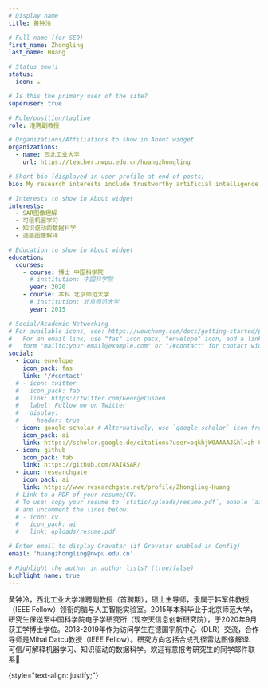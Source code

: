 ```yaml
---
# Display name
title: 黄钟泠

# Full name (for SEO)
first_name: Zhongling
last_name: Huang

# Status emoji
status:
  icon: ☕️

# Is this the primary user of the site?
superuser: true

# Role/position/tagline
role: 准聘副教授

# Organizations/Affiliations to show in About widget
organizations:
  - name: 西北工业大学
    url: https://teacher.nwpu.edu.cn/huangzhongling

# Short bio (displayed in user profile at end of posts)
bio: My research interests include trustworthy artificial intelligence for Synthetic Aperture Radar applications.

# Interests to show in About widget
interests:
  - SAR图像理解
  - 可信机器学习
  - 知识驱动的数据科学
  - 遥感图像解译

# Education to show in About widget
education:
  courses:
    - course: 博士 中国科学院
      # institution: 中国科学院
      year: 2020
    - course: 本科 北京师范大学
      # institution: 北京师范大学
      year: 2015

# Social/Academic Networking
# For available icons, see: https://wowchemy.com/docs/getting-started/page-builder/#icons
#   For an email link, use "fas" icon pack, "envelope" icon, and a link in the
#   form "mailto:your-email@example.com" or "/#contact" for contact widget.
social:
  - icon: envelope
    icon_pack: fas
    link: '/#contact'
  # - icon: twitter
  #   icon_pack: fab
  #   link: https://twitter.com/GeorgeCushen
  #   label: Follow me on Twitter
  #   display:
  #     header: true
  - icon: google-scholar # Alternatively, use `google-scholar` icon from `ai` icon pack
    icon_pack: ai
    link: https://scholar.google.de/citations?user=oqkhjW0AAAAJ&hl=zh-CN
  - icon: github
    icon_pack: fab
    link: https://github.com/XAI4SAR/
  - icon: researchgate
    icon_pack: ai
    link: https://www.researchgate.net/profile/Zhongling-Huang
  # Link to a PDF of your resume/CV.
  # To use: copy your resume to `static/uploads/resume.pdf`, enable `ai` icons in `params.yaml`,
  # and uncomment the lines below.
  # - icon: cv
  #   icon_pack: ai
  #   link: uploads/resume.pdf

# Enter email to display Gravatar (if Gravatar enabled in Config)
email: 'huangzhongling@nwpu.edu.cn'

# Highlight the author in author lists? (true/false)
highlight_name: true
---
```


黄钟泠，西北工业大学准聘副教授（首聘期），硕士生导师，隶属于韩军伟教授（IEEE Fellow）领衔的脑与人工智能实验室。2015年本科毕业于北京师范大学，研究生保送至中国科学院电子学研究所（现空天信息创新研究院），于2020年9月获工学博士学位。2018-2019年作为访问学生在德国宇航中心（DLR）交流，合作导师是Mihai Datcu教授（IEEE Fellow）。研究方向包括合成孔径雷达图像解译、可信/可解释机器学习、知识驱动的数据科学。欢迎有意报考研究生的同学邮件联系👏
<!-- Alice Wu is a professor of artificial intelligence at the Stanford AI Lab. Her research interests include distributed robotics, mobile computing and programmable matter. She leads the Robotic Neurobiology group, which develops self-reconfiguring robots, systems of self-organizing robots, and mobile sensor networks. -->
{style="text-align: justify;"}
